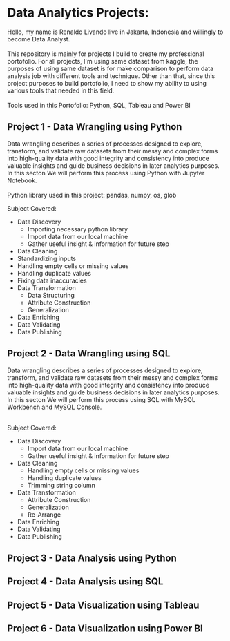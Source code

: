 # Data Analytics Projects:
Hello, my name is Renaldo Livando live in Jakarta, Indonesia and willingly to become Data Analyst.<br><br> 
This repository is mainly for projects I build to create my professional portofolio.
For all projects, I'm using same dataset from kaggle, the purposes of using same dataset is for make comparison to perform data analysis job with different tools and technique. Other than that, since this project purposes to build portofolio, I need to show my ability to using various tools that needed in this field.<br><br>
Tools used in this Portofolio: Python, SQL, Tableau and Power BI


##  Project 1 - Data Wrangling using Python
Data wrangling describes a series of processes designed to explore, transform, and validate raw datasets from their messy and complex forms into high-quality data with good integrity and consistency into produce valuable insights and guide business decisions in later analytics purposes. In this secton We will perform this process using Python with Jupyter Notebook. <br><br>
Python library used in this project: pandas, numpy, os, glob

Subject Covered:
* Data Discovery
  * Importing necessary python library
  * Import data from our local machine
  * Gather useful insight & information for future step
* Data Cleaning
 * Standardizing inputs
  * Handling empty cells or missing values
  * Handling duplicate values
  * Fixing data inaccuracies
* Data Transformation
  * Data Structuring
  * Attribute Construction
  * Generalization
* Data Enriching
* Data Validating
* Data Publishing

## Project 2 - Data Wrangling using SQL
Data wrangling describes a series of processes designed to explore, transform, and validate raw datasets from their messy and complex forms into high-quality data with good integrity and consistency into produce valuable insights and guide business decisions in later analytics purposes. In this secton We will perform this process using SQL with MySQL Workbench and MySQL Console. <br><br>

Subject Covered:
* Data Discovery
  * Import data from our local machine
  * Gather useful insight & information for future step
* Data Cleaning
  * Handling empty cells or missing values
  * Handling duplicate values
  * Trimming string column
* Data Transformation
  * Attribute Construction
  * Generalization
  * Re-Arrange
* Data Enriching
* Data Validating
* Data Publishing
## Project 3 - Data Analysis using Python
## Project 4 - Data Analysis using SQL
## Project 5 - Data Visualization using Tableau
## Project 6 - Data Visualization using Power BI
